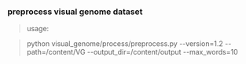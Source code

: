 ### preprocess visual genome dataset


> usage:

> python visual_genome/process/preprocess.py --version=1.2 --path=/content/VG  --output_dir=/content/output --max_words=10
